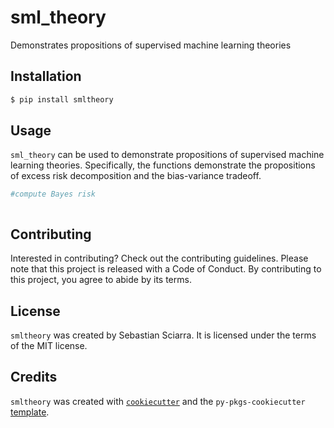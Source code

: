 # sml_theory

Demonstrates propositions of supervised machine learning theories

## Installation

```bash
$ pip install smltheory
```

## Usage

`sml_theory` can be used to demonstrate propositions of
supervised machine learning theories. Specifically, the functions
demonstrate the propositions of excess risk decomposition
and the bias-variance tradeoff. 

```python
#compute Bayes risk 



```




## Contributing

Interested in contributing? Check out the contributing guidelines. Please note that this project is released with a Code of Conduct. By contributing to this project, you agree to abide by its terms.

## License

`smltheory` was created by Sebastian Sciarra. It is licensed under the terms of the MIT license.

## Credits

`smltheory` was created with [`cookiecutter`](https://cookiecutter.readthedocs.io/en/latest/) and the `py-pkgs-cookiecutter` [template](https://github.com/py-pkgs/py-pkgs-cookiecutter).
